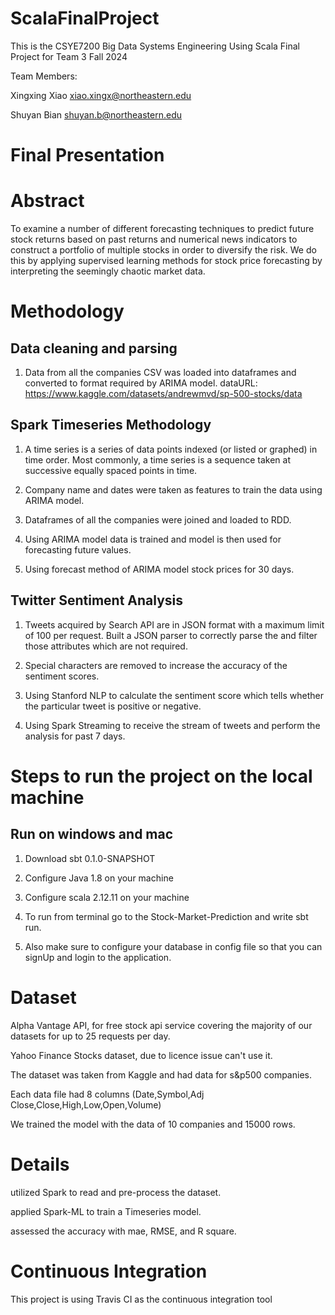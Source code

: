 # ScalaFinalProject


This is the CSYE7200 Big Data Systems Engineering Using Scala Final Project for Team 3 Fall 2024

Team Members:

Xingxing Xiao xiao.xingx@northeastern.edu

Shuyan Bian  shuyan.b@northeastern.edu

# Final Presentation


# Abstract

To examine a number of different forecasting techniques to predict future stock returns based on past returns and numerical news indicators to construct a portfolio of multiple stocks in order to diversify the risk. We do this by applying supervised learning methods for stock price forecasting by interpreting the seemingly chaotic market data.

# Methodology
## Data cleaning and parsing
1.  Data from all the companies CSV was loaded into dataframes and converted to format required by ARIMA model.
    dataURL: https://www.kaggle.com/datasets/andrewmvd/sp-500-stocks/data

## Spark Timeseries Methodology
1. A time series is a series of data points indexed (or listed or graphed) in time order. Most commonly, a time series is a sequence taken at successive equally spaced points in time.

2. Company name and dates were taken as features to train the data using ARIMA model.

3. Dataframes of all the companies were joined and loaded to RDD.

4. Using ARIMA model data is trained and model is then used for forecasting future values.

5. Using forecast method of ARIMA model stock prices for 30 days.

## Twitter Sentiment Analysis
1. Tweets acquired by Search API are in JSON format with a maximum limit of 100 per request. Built a JSON parser to correctly parse the and filter those attributes which are not required.

2. Special characters are removed to increase the accuracy of the sentiment scores.

3. Using Stanford NLP to calculate the sentiment score which tells whether the particular tweet is positive or negative.

4. Using Spark Streaming to receive the stream of tweets and perform the analysis for past 7 days.


# Steps to run the project on the local machine
## Run on windows and mac

1. Download sbt 0.1.0-SNAPSHOT

2. Configure Java 1.8 on your machine

3. Configure scala 2.12.11 on your machine

4. To run from terminal go to the Stock-Market-Prediction and write sbt run.

5. Also make sure to configure your database in config file so that you can signUp and login to the application.


# Dataset

Alpha Vantage API, for free stock api service covering the majority of our datasets for up to 25 requests per day.

Yahoo Finance Stocks dataset, due to licence issue can't use it.

The dataset was taken from Kaggle and had data for s&p500 companies.

Each data file had 8 columns (Date,Symbol,Adj Close,Close,High,Low,Open,Volume)

We trained the model with the data of 10 companies and 15000 rows.

# Details

utilized Spark to read and pre-process the dataset.

applied Spark-ML to train a Timeseries model.

assessed the accuracy with mae, RMSE, and R square.



# Continuous Integration

This project is using Travis CI as the continuous integration tool  
